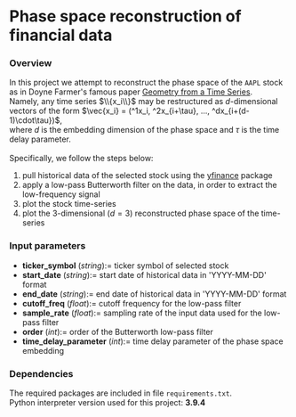 # Phase space reconstruction of financial data
### Overview
In this project we attempt to reconstruct the phase space of the ```AAPL``` stock as in Doyne Farmer's famous paper [Geometry from a Time Series](https://www.datascienceassn.org/sites/default/files/Geometry%20from%20a%20Time%20Series.pdf).<br>
Namely, any time series $\\{x_i\\}$ may be restructured as $d$-dimensional vectors of the form $\vec{x_i} = (^1x_i, ^2x_{i+\tau}, ..., ^dx_{i+(d-1)\cdot\tau})$,<br>
where $d$ is the embedding dimension of the phase space and $\tau$ is the time delay parameter.<br><br>
Specifically, we follow the steps below:
1. pull historical data of the selected stock using the [yfinance](https://pypi.org/project/yfinance/) package
1. apply a low-pass Butterworth filter on the data, in order to extract the low-frequency signal
1. plot the stock time-series
1. plot the $3$-dimensional ($d = 3$) reconstructed phase space of the time-series

### Input parameters
-  __ticker_symbol__ (_string_):= ticker symbol of selected stock
-  __start_date__ (_string_):= start date of historical data in 'YYYY-MM-DD' format
-  __end_date__ (_string_):= end date of historical data in 'YYYY-MM-DD' format
-  __cutoff_freq__ (_float_):= cutoff frequency for the low-pass filter
-  __sample_rate__ (_float_):= sampling rate of the input data used for the low-pass filter
-  __order__ (_int_):= order of the Butterworth low-pass filter
-  __time_delay_parameter__ (_int_):= time delay parameter of the phase space embedding

### Dependencies
The required packages are included in file ```requirements.txt```.<br>
Python interpreter version used for this project: **3.9.4**


